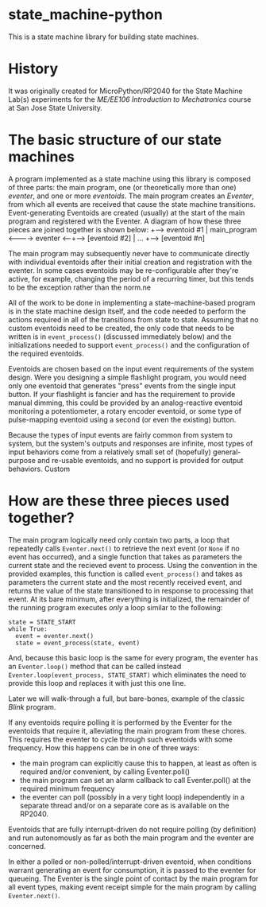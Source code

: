 # state_machine-python
This is a state machine library for building state machines.

# History
It was originally created for MicroPython/RP2040 for the State Machine Lab(s) experiments for the *ME/EE106 Introduction to Mechatronics* course at San Jose State University.  

# The basic structure of our state machines
A program implemented as a state machine using this library is composed of three parts: the main program, one (or theoretically more than one) *eventer*,
and one or more *eventoids*.  The main program creates an *Eventer*, from which all events are received that cause the state machine transitions.  Event-generating Eventoids are created (usually) at the start of the main program and registered with the Eventer.  A diagram of how these three pieces are joined together is shown below:
                               +-->  eventoid #1
                               |
main_program <----> eventer <--+--> [eventoid #2]
                               |        ...
                               +--> [eventoid #n]

The main program may subsequently never have to communicate directly with individual eventoids after their initial creation and registration with the eventer.  In some cases eventoids may be re-configurable after they're active, for example, changing the period of a recurring timer, but this tends to be the exception rather than the norm.ne

All of the work to be done in implementing a state-machine-based program is in the state machine design itself, and the code needed to perform the actions required in all of the transitions from state to state.  Assuming that no custom eventoids need to be created, the only code that needs to be written is in ```event_process()``` (discussed immediately below) and the initializations needed to support ```event_process()``` and the configuration of the required eventoids.

Eventoids are chosen based on the input event requirements of the system design.  Were you designing a simple flashlight program, you would need only one eventoid that generates "press" events from the single input button.  If your flashlight is fancier and has the requirement to provide manual dimming, this could be provided by an analog-reactive eventoid monitoring a potentiometer, a rotary encoder eventoid, or some type of pulse-mapping eventoid using a second (or even the existing) button.

Because the types of input events are fairly common from system to system, but the system's outputs and responses are infinite, most types of input behaviors come from a relatively small set of (hopefully) general-purpose and re-usable eventoids, and no support is provided for output behaviors.  Custom 

# How are these three pieces used together?

The main program logically need only contain two parts, a loop that repeatedly calls ```Eventer.next()``` to retrieve the next event (or ```None``` if no event has occurred), and a single function that takes as parameters the current state and the recieved event to process.  Using the convention in the provided examples, this function is called ```event_process()``` and takes as parameters the current state and the most recently received event, and returns the value of the state transitioned to in response to processing that event.  At its bare minimum, after everything is initialized, the remainder of the running program executes *only* a loop similar to the following:
```
state = STATE_START
while True:
  event = eventer.next()
  state = event_process(state, event)
```

And, because this basic loop is the same for every program, the eventer has an ```Eventer.loop()``` method that can be called instead  ```Eventer.loop(event_process, STATE_START)``` which eliminates the need to provide this loop and replaces it with just this one line.

Later we will walk-through a full, but bare-bones, example of the classic *Blink* program.

If any eventoids require polling it is performed by the Eventer for the eventoids that require it, alleviating the main program from these chores.  This requires the eventer to cycle through such eventoids with some frequency.  How this happens can be in one of three ways:
- the main program can explicitly cause this to happen, at least as often is required and/or convenient, by calling Eventer.poll()
- the main program can set an alarm callback to call Eventer.poll() at the required minimum frequency
- the eventer can poll (possibly in a very tight loop) independently in a separate thread and/or on a separate core as is available on the RP2040.

Eventoids that are fully interrupt-driven do not require polling (by definition) and run autonomously as far as both the main program and the eventer are concerned.

In either a polled or non-polled/interrupt-driven eventoid, when conditions warrant generating an event for consumption, it is passed to the eventer for queueing.  The Eventer is the single point of contact by the main program for all event types, making event receipt simple for the main program by calling ```Eventer.next()```.



